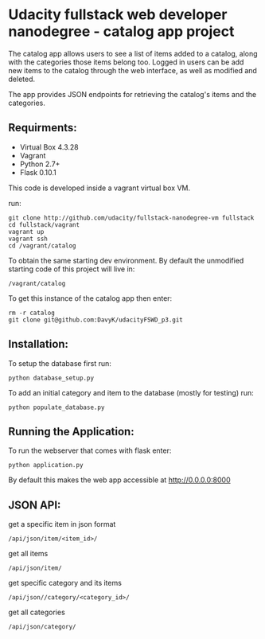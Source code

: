 
Udacity fullstack web developer nanodegree - catalog app project
================================================================

The catalog app allows users to see a list of items added to a catalog, along with the categories 
those items belong too.
Logged in users can be add new items to the catalog through the web interface, as well as modified and deleted.

The app provides JSON endpoints for retrieving the catalog's items and the categories.

Requirments:
------------
* Virtual Box 4.3.28
* Vagrant
* Python 2.7+
* Flask 0.10.1

This code is developed inside a vagrant virtual box VM.

run:

    git clone http://github.com/udacity/fullstack-nanodegree-vm fullstack
    cd fullstack/vagrant
    vagrant up
    vagrant ssh 
    cd /vagrant/catalog


To obtain the same starting dev environment. By default the unmodified starting code of this project will live in: 

    /vagrant/catalog
    
To get this instance of the catalog app then enter:

    rm -r catalog
    git clone git@github.com:DavyK/udacityFSWD_p3.git


Installation:
-------------

To setup the database first run:

    python database_setup.py

To add an initial category and item to the database (mostly for testing) run:

    python populate_database.py
    
    
Running the Application:
------------------------
    
To run the webserver that comes with flask enter:
    
    python application.py
    
By default this makes the web app accessible at http://0.0.0.0:8000

JSON API:
---------

get a specific item in json format

    /api/json/item/<item_id>/

get all items

    /api/json/item/

get specific category and its items

    /api/json//category/<category_id>/
 
get all categories
    
    /api/json/category/
   









